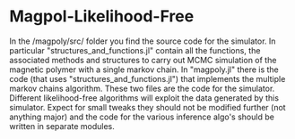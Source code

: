 # Magpol-Likelihood-Free

In the /magpoly/src/ folder you find the source code for the simulator. In particular "structures_and_functions.jl" contain all the functions, the associated methods and structures to carry out MCMC simulation of the magnetic polymer with a single markov chain. In "magpoly.jl" there is the code (that uses "structures_and_functions.jl") that implements the multiple markov chains algorithm.
These two files are the code for the simulator. Different likelihood-free algorithms will exploit the data generated by this simulator. Expect for small tweaks they should not be modified further (not anything major) and the code for the various inference algo's should be written in separate modules.
